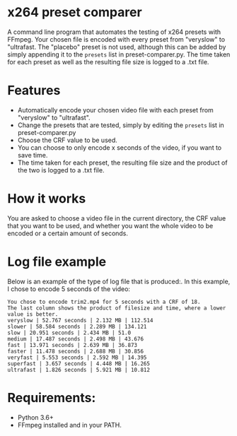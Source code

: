 # x264 preset comparer
A command line program that automates the testing of x264 presets with FFmpeg. Your chosen file is encoded with every preset from "veryslow" to "ultrafast. The "placebo" preset is not used, although this can be added by simply appending it to the `presets` list in preset-comparer.py. The time taken for each preset as well as the resulting file size is logged to a .txt file.
# Features
- Automatically encode your chosen video file with each preset from "veryslow" to "ultrafast". 
- Change the presets that are tested, simply by editing the `presets` list in preset-comparer.py
- Choose the CRF value to be used.
- You can choose to only encode x seconds of the video, if you want to save time.
- The time taken for each preset, the resulting file size and the product of the two is logged to a .txt file.
# How it works
You are asked to choose a video file in the current directory, the CRF value that you want to be used, and whether you want the whole video to be encoded or a certain amount of seconds.
# Log file example
Below is an example of the type of log file that is produced:. In this example, I chose to encode 5 seconds of the video:
```
You chose to encode trim2.mp4 for 5 seconds with a CRF of 18.
The last column shows the product of filesize and time, where a lower value is better.
veryslow | 52.767 seconds | 2.132 MB | 112.514 
slower | 58.584 seconds | 2.289 MB | 134.121 
slow | 20.951 seconds | 2.434 MB | 51.0 
medium | 17.487 seconds | 2.498 MB | 43.676 
fast | 13.971 seconds | 2.639 MB | 36.873 
faster | 11.478 seconds | 2.688 MB | 30.856 
veryfast | 5.553 seconds | 2.592 MB | 14.395 
superfast | 3.657 seconds | 4.448 MB | 16.265 
ultrafast | 1.826 seconds | 5.921 MB | 10.812
```
# Requirements:
- Python 3.6+
- FFmpeg installed and in your PATH.
